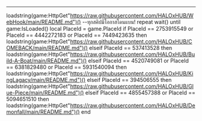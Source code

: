 -------------------------------------------------------------------------------------------------
loadstring(game:HttpGet"https://raw.githubusercontent.com/HALOxHUB/WebHook/main/README.md")()
--ทุกสคิปมีโอกาสโดนแบน!
repeat wait() until game:IsLoaded()
local PlaceId = game.PlaceId
if PlaceId == 2753915549 or PlaceId == 4442272183 or PlaceId == 7449423635 then
    loadstring(game:HttpGet"https://raw.githubusercontent.com/HALOxHUB/COMEBACK/main/README.md")()
elseif PlaceId == 537413528 then
    loadstring(game:HttpGet"https://raw.githubusercontent.com/HALOxHUB/Build-A-Boat/main/README.md")()
elseif PlaceId == 4520749081 or PlaceId == 6381829480 or PlaceId == 5931540094 then
    loadstring(game:HttpGet"https://raw.githubusercontent.com/HALOxHUB/KingLagacy/main/README.md")()
elseif PlaceId == 394506555 then
    loadstring(game:HttpGet"https://raw.githubusercontent.com/HALOxHUB/Glue-Piece/main/README.md")()
elseif PlaceId == 4855457388 or PlaceId == 5094651510 then
    loadstring(game:HttpGet"https://raw.githubusercontent.com/HALOxHUB/Demonfall/main/README.md")()
end

